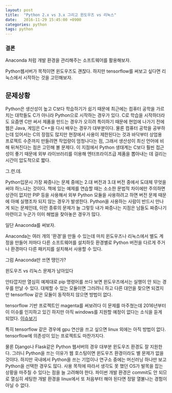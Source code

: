 ```yaml
---
layout: post
title:  "Python 2.x vs 3.x 그리고 윈도우즈 vs 리눅스"
date:   2016-11-29 15:45:00 +0900
categories: python
tags: python
---
```

### 결론

Anaconda 처럼 개발 환경을 관리해주는 소프트웨어를 활용해보자.

Python웹서버가 목적이면 윈도우즈도 괜찮다. 하지만 tensorflow를 써보고 싶다면 리눅스에서 시작하는 것을 고민해보자.

## 문제상황

Python은 생산성이 높고 C보다 학습하기가 쉽기 때문에 최근에는 컴퓨터 공학을 가르치는 대학들도 C가 아니라 Python으로 시작하는 경우가 있다. C로 학습을 시작하더라도 요즘엔 C만 써서 제품을 만드는 경우가 오히려 특이하기 때문에 현업에 나가기 전에 웹은 Java, 게임은 C++을 다시 배우는 경우가 대부분이다. 물론 컴퓨터 공학을 공부하는데 있어서는 C의 장점도 많지만 현장에서 사용이 제한된다는 것과 바닥부터 상업용 프로젝트 수준까지 만들려면 작업량이 엄청나다는 점, 그래서 생산성이 최신 언어에 비해 뒤쳐진다는 점은 고민해 볼 문제다. 이 지점에서 Python 생태계는 C보다 훨씬 접근성이 좋기 때문에 외부 라이브러리를 이용해 엔터프라이즈급 제품을 뽑아내는 데 걸리는 시간이 압도적으로 짧다.

그.런.데.

Python입문시 가장 짜증나는 문제 중에는 2.대 버전과 3.대 버전 중에서 도대체 무엇을 써야 하느냐는 것이다.
책에 있는 예제를 연습할 때는 소소한 문법적 차이에만 주의하면 상관이 없지만 PIP 등을 사용해서 외부 Python 모듈을 사용하려고 하면 버전 문제 때문에 아예 실행조차 되지 않는 경우가 발생한다. Python을 사용하는 사람이 반드시 만나게 되는 문제인데, 이런 종류의 문제가 늘 그렇듯 내가 짜증나는 지점은 남들도 짜증나기 마련이고 누군가 이미 해법을 찾아놓은 경우가 많다.

일단 Anaconda를 써보자.

Anaconda는 여러 개의 '환경'을 만들 수 있는데 마치 윈도우즈나 리눅스에서 별도 계정을 만들어 저마다 다른 소프트웨어를 설치하듯 환경별로 Python 버전을 다르게 주거나 환경마다 다른 패키지를 설치해서 사용할 수 있다.

그럼 Anaconda만 쓰면 땡인가?

윈도우즈 vs 리눅스 문제가 남아있다

안타깝지만 열심히 예제대로 pip 명령어를 쓰다 보면 윈도우즈에서는 실행이 안 되는 경우를 만날 수 있다.
대체할 수 있는 모듈이면 그러려니 하고 다른 대안을 찾으면 되겠지만 tensorflow 같은 모듈이 동작하지 않으면 방법이 없다.

tensorflow 기반 프로젝트인 magenta를 써보려다 이 문제를 마주쳤는데 2016년부터 이 이슈를 인지하고 있긴 하지만 아직 windows를 지원할 예정이 없다는 소식을 듣게 되었다. [이슈보기][magenta-on-windows]

특히 tensorflow 같은 경우에 gpu 연산을 쓰고 싶으면 linux 외에는 아직 방법이 없다.
tensorflow에 의존성이 있는 프로젝트도 마찬가지다.

물론 Django나 Flask같은 Python 웹서버의 경우 대부분 윈도우즈 환경도 잘 지원한다. 그러니 Python을 쓰는 이유가 웹 호스팅이면 윈도우즈 환경이라도 별 문제가 없을 것이다. 하지만 국내에서 Python을 쓰는 기업이나 연구소 중에는 머신러닝 하나만 보고 Python을 선택한 경우도 많다. 사용 목적에 따라서 생각도 못 했던 OS가 발목을 잡는 상황을 마주칠 수 있다는 점을 늘 고려해야 한다. 파이썬 개발 환경은 commit도 안 되므로 열심히 세팅한 개발 환경을 linux에서 또 처음부터 해야 된다면 정말 열불나는 경험이 아닐 수 없다.

[magenta-on-windows]:https://github.com/tensorflow/magenta/issues/429
